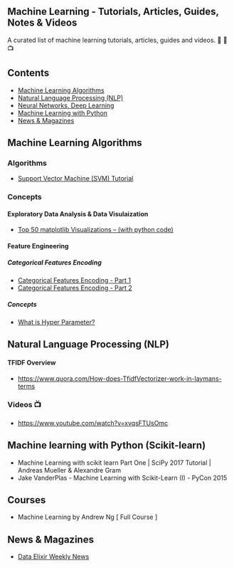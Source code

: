 ## Machine Learning - Tutorials, Articles, Guides, Notes & Videos
A curated list of machine learning tutorials, articles, guides and videos. :book: :scroll: :tv:

## Contents
* [Machine Learning Algorithms](#machine-learning-algorithms)
* [Natural Language Processing (NLP)](#natural-language-processing-nlp)
* [Neural Networks, Deep Learning](#neural-networks-deep-learning)
* [Machine Learning with Python](#machine-learning-with-python-scikit-learn)
* [News & Magazines](#news-magazines)

## Machine Learning Algorithms

### Algorithms
- [Support Vector Machine (SVM) Tutorial](https://blog.statsbot.co/support-vector-machines-tutorial-c1618e635e93)

### Concepts

#### Exploratory Data Analysis & Data Visulaization
- [Top 50 matplotlib Visualizations – (with python code)](#https://www.machinelearningplus.com/plots/top-50-matplotlib-visualizations-the-master-plots-python)

#### Feature Engineering

##### Categorical Features Encoding
- [Categorical Features Encoding - Part 1](https://blog.myyellowroad.com/using-categorical-data-in-machine-learning-with-python-from-dummy-variables-to-deep-category-66041f734512)
- [Categorical Features Encoding - Part 2](https://blog.myyellowroad.com/using-categorical-data-in-machine-learning-with-python-from-dummy-variables-to-deep-category-42fd0a43b009)

##### Concepts
- [What is Hyper Parameter?](ml-concepts.md#what-is-hyper-parameter)


## Natural Language Processing (NLP)
#### TFIDF Overview
- https://www.quora.com/How-does-TfidfVectorizer-work-in-laymans-terms

### Videos :tv:
- https://www.youtube.com/watch?v=xvqsFTUsOmc


## Machine learning with Python (Scikit-learn)
- Machine Learning with scikit learn Part One | SciPy 2017 Tutorial | Andreas Mueller & Alexandre Gram
- Jake VanderPlas - Machine Learning with Scikit-Learn (I) - PyCon 2015

## Courses
- Machine Learning by Andrew Ng [ Full Course ]

## News & Magazines
- [Data Elixir Weekly News](https://dataelixir.com/)
